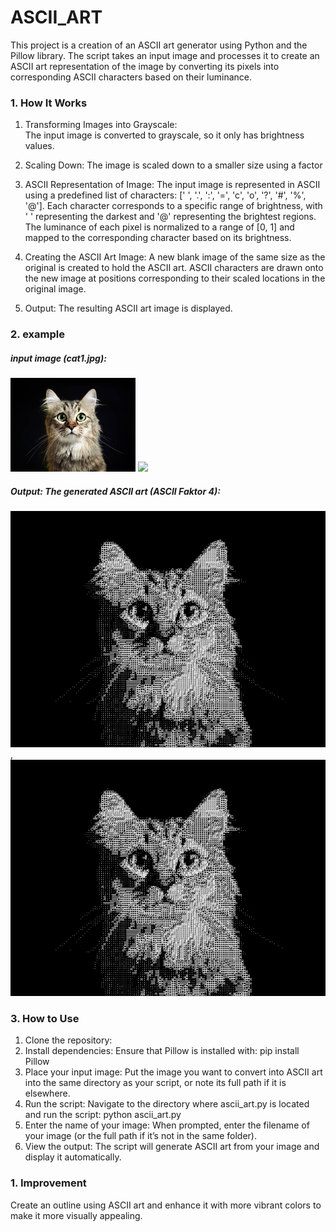 # ASCII_ART

This project is a creation of an ASCII art generator using Python and the Pillow library. The script takes an input image and processes it to create an ASCII art representation of the image by converting its pixels into corresponding ASCII characters based on their luminance.

### 1. How It Works

1. Transforming Images into Grayscale:  
        The input image is converted to grayscale, so it only has brightness values.

2. Scaling Down:
        The image is scaled down to a smaller size using a factor

3. ASCII Representation of Image:
        The input image is represented in ASCII using a predefined list of characters: [' ', '.', ':', '=', 'c', 'o', '?', '#', '%', '@']. Each character corresponds to a specific range of brightness, with ' ' representing the darkest and '@' representing the brightest regions. The luminance of each pixel is normalized to a range of [0, 1] and mapped to the corresponding character based on its brightness.

5. Creating the ASCII Art Image:
        A new blank image of the same size as the original is created to hold the ASCII art. ASCII characters are drawn onto the new image at positions corresponding to their scaled locations in the original image.

6. Output:
        The resulting ASCII art image is displayed.

### 2. example
##### input image (cat1.jpg):
<p align="left">
  <img src="example_Images/cat1.jpg" width="200" />
  <img src="example_Images/cat2.jpg" width="200" />
</p>

##### Output: The generated ASCII art (ASCII Faktor 4):
![Transformation](example_Images/cat1_ascii_factor4.PNG), ![Transformation](example_Images/cat1_ascii_factor4.PNG)

### 3. How to Use
1. Clone the repository:
2. Install dependencies: Ensure that Pillow is installed with:    pip install Pillow
3. Place your input image: Put the image you want to convert into ASCII art into the same directory as your script, or note its full path if it is elsewhere.
4. Run the script: Navigate to the directory where ascii_art.py is located and run the script:   python ascii_art.py
5. Enter the name of your image: When prompted, enter the filename of your image (or the full path if it’s not in the same folder).
6. View the output: The script will generate ASCII art from your image and display it automatically.

### 1. Improvement

Create an outline using ASCII art and enhance it with more vibrant colors to make it more visually appealing.
